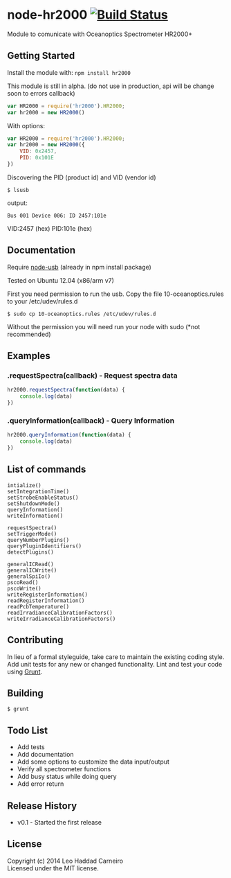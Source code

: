 # node-hr2000 [![Build Status](https://secure.travis-ci.org/Scoup/node-hr2000.png?branch=master)](http://travis-ci.org/Scoup/node-hr2000)

Module to comunicate with Oceanoptics Spectrometer HR2000+

## Getting Started
Install the module with: `npm install hr2000`

This module is still in alpha. (do not use in production, api will be change soon to errors callback)

```javascript
var HR2000 = require('hr2000').HR2000;
var hr2000 = new HR2000()
```

With options:
```javascript
var HR2000 = require('hr2000').HR2000;
var hr2000 = new HR2000({
	VID: 0x2457,
	PID: 0x101E
})
```
Discovering the PID (product id) and VID (vendor id)

```shell
$ lsusb
```
output:
```shell
Bus 001 Device 006: ID 2457:101e  
```
VID:2457 (hex)
PID:101e (hex)



## Documentation

Require [node-usb](https://github.com/nonolith/node-usb) (already in npm install package)

Tested on Ubuntu 12.04 (x86/arm v7)

First you need permission to run the usb. Copy the file 10-oceanoptics.rules to your /etc/udev/rules.d
```
$ sudo cp 10-oceanoptics.rules /etc/udev/rules.d
```
Without the permission you will need run your node with sudo (*not recommended)

## Examples

### .requestSpectra(callback) - Request spectra data
```javascript
hr2000.requestSpectra(function(data) {
	console.log(data)
})
```

### .queryInformation(callback) - Query Information
```javascript
hr2000.queryInformation(function(data) {
	console.log(data)
})
```

## List of commands
```
intialize()
setIntegrationTime()
setStrobeEnableStatus()
setShutdownMode()
queryInformation()
writeInformation()

requestSpectra()
setTriggerMode()
queryNumberPlugins()
queryPluginIdentifiers()
detectPlugins()

generalICRead()
generalICWrite()
generalSpiIo()
pscoRead()
pscoWrite()
writeRegisterInformation()
readRegisterInformation()
readPcbTemperature()
readIrradianceCalibrationFactors()
writeIrradianceCalibrationFactors()
```



## Contributing
In lieu of a formal styleguide, take care to maintain the existing coding style. Add unit tests for any new or changed functionality. Lint and test your code using [Grunt](http://gruntjs.com/).

## Building
```shell
$ grunt
```

## Todo List
- Add tests
- Add documentation
- Add some options to customize the data input/output
- Verify all spectrometer functions
- Add busy status while doing query
- Add error return

## Release History
- v0.1 - Started the first release

## License
Copyright (c) 2014 Leo Haddad Carneiro  
Licensed under the MIT license.
